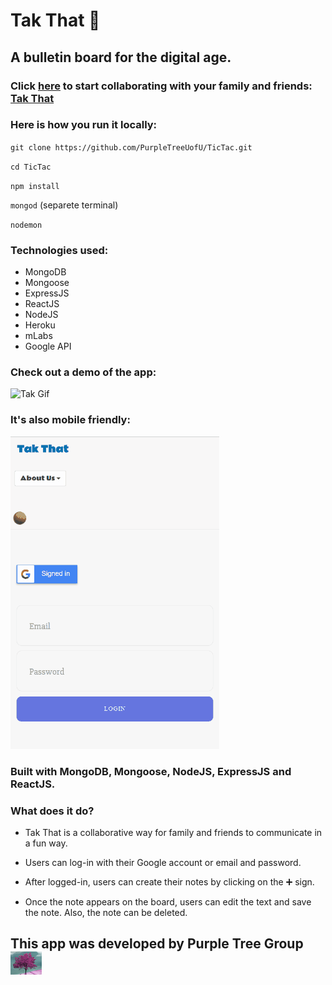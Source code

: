 # Tak That 📌

## A bulletin board for the digital age.
### Click [here](https://takthat.herokuapp.com/) to start collaborating with your family and friends: [Tak That](https://takthat.herokuapp.com/)

### Here is how you run it locally:
`git clone https://github.com/PurpleTreeUofU/TicTac.git`

`cd TicTac`

`npm install`

`mongod` (separete terminal)

`nodemon`

### Technologies used:
* MongoDB
* Mongoose
* ExpressJS
* ReactJS
* NodeJS
* Heroku
* mLabs
* Google API

### Check out a demo of the app:

![Tak Gif](/images/takthat.gif)

### It's also mobile friendly:

![Mobile Gif](/images/mobile.gif)

### Built with MongoDB, Mongoose, NodeJS, ExpressJS and ReactJS.

### What does it do?

* Tak That is a collaborative way for family and friends to communicate in a fun way.

* Users can log-in with their Google account or email and password.

* After logged-in, users can create their notes by clicking on the ➕ sign.

* Once the note appears on the board, users can edit the text and save the note. Also, the note can be deleted.

## This app was developed by Purple Tree Group ![Logo](/images/purpletree.png)